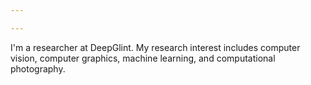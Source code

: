 ```yaml
---

---
```


I'm a researcher at DeepGlint. My research interest includes computer vision, computer graphics, machine learning, and computational photography.


                           
